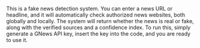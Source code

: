 This is a fake news detection system. You can enter a news URL or headline, and it will automatically check authorized news websites, both globally and locally. The system will return whether the news is real or fake, along with the verified sources and a confidence index. To run this, simply generate a GNews API key, insert the key into the code, and you are ready to use it.
